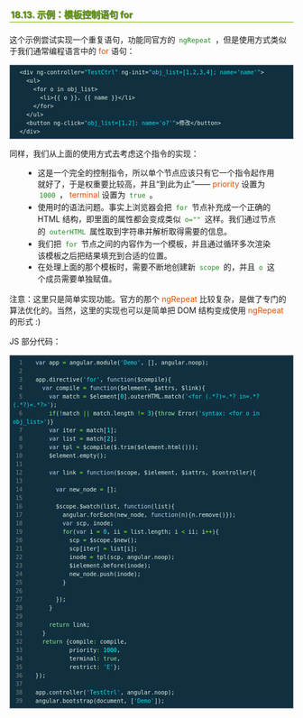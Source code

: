 <h2 style=" border-bottom: 1px solid #69ab01; color: #5e9802; padding: 2px; text-shadow: 1px 1px 1px gray; margin: 20px auto; font-size: medium;">18.13. 示例：模板控制语句 for</h2>

<p style="margin: 15px 0;">
这个示例尝试实现一个重复语句，功能同官方的 <code style="margin: auto 3px; color: #228b22; font-family: monospace; ">ngRepeat</code> ，但是使用方式类似于我们通常编程语言中的 <i style=" color: #d75100; font-style: normal; ">for</i> 语句：
</p>

<div class="highlight" style="background: #103040"><pre style=" white-space: pre-wrap; word-wrap: break-word; border: 1px solid #888; font-size: small; line-height: 1.5em; padding: 5px;; color: #e0eee0; background: #103040;">  <span style="color: #e0eee0">&lt;div</span> <span style="color: #e0eee0">ng-controller=</span><span style="color: #00e5ee">&quot;TestCtrl&quot;</span> <span style="color: #e0eee0">ng-init=</span><span style="color: #00e5ee">&quot;obj_list=[1,2,3,4]; name=&#39;name&#39;&quot;</span><span style="color: #e0eee0">&gt;</span>
    <span style="color: #e0eee0">&lt;ul&gt;</span>
      <span style="color: #e0eee0">&lt;for</span> <span style="color: #e0eee0">o</span> <span style="color: #e0eee0">in</span> <span style="color: #e0eee0">obj_list&gt;</span>
        <span style="color: #e0eee0">&lt;li&gt;</span>{{ o }}, {{ name }}<span style="color: #e0eee0">&lt;/li&gt;</span>
      <span style="color: #e0eee0">&lt;/for&gt;</span>
    <span style="color: #e0eee0">&lt;/ul&gt;</span>
    <span style="color: #e0eee0">&lt;button</span> <span style="color: #e0eee0">ng-click=</span><span style="color: #00e5ee">&quot;obj_list=[1,2]; name=&#39;o?&#39;&quot;</span><span style="color: #e0eee0">&gt;</span>修改<span style="color: #e0eee0">&lt;/button&gt;</span>
  <span style="color: #e0eee0">&lt;/div&gt;</span>
</pre></div>


<p style="margin: 15px 0;">
同样，我们从上面的使用方式去考虑这个指令的实现：
</p>

<ul style="line-height: 1.4em; padding: 0px; padding-left: 20px; margin: auto 30px;">
<li>这是一个完全的控制指令，所以单个节点应该只有它一个指令起作用就好了，于是权重要比较高，并且“到此为止”—— <i style=" color: #d75100; font-style: normal; ">priority</i> 设置为 <code style="margin: auto 3px; color: #228b22; font-family: monospace; ">1000</code> ， <i style=" color: #d75100; font-style: normal; ">terminal</i> 设置为 <code style="margin: auto 3px; color: #228b22; font-family: monospace; ">true</code> 。
</li>
<li>使用时的语法问题。事实上浏览器会把 <code style="margin: auto 3px; color: #228b22; font-family: monospace; ">for</code> 节点补充成一个正确的 HTML 结构，即里面的属性都会变成类似 <code style="margin: auto 3px; color: #228b22; font-family: monospace; ">o=""</code> 这样。我们通过节点的 <code style="margin: auto 3px; color: #228b22; font-family: monospace; ">outerHTML</code> 属性取到字符串并解析取得需要的信息。
</li>
<li>我们把 <code style="margin: auto 3px; color: #228b22; font-family: monospace; ">for</code> 节点之间的内容作为一个模板，并且通过循环多次渲染该模板之后把结果填充到合适的位置。
</li>
<li>在处理上面的那个模板时，需要不断地创建新 <code style="margin: auto 3px; color: #228b22; font-family: monospace; ">scope</code> 的，并且 <code style="margin: auto 3px; color: #228b22; font-family: monospace; ">o</code> 这个成员需要单独赋值。
</li>
</ul>

<p style="margin: 15px 0;">
注意：这里只是简单实现功能。官方的那个 <i style=" color: #d75100; font-style: normal; ">ngRepeat</i> 比较复杂，是做了专门的算法优化的。当然，这里的实现也可以是简单把 DOM 结构变成使用 <i style=" color: #d75100; font-style: normal; ">ngRepeat</i> 的形式 :)
</p>
<p style="margin: 15px 0;">
JS 部分代码：
</p>

<div class="highlight" style="background: #103040"><pre style=" white-space: pre-wrap; word-wrap: break-word; border: 1px solid #888; font-size: small; line-height: 1.5em; padding: 5px;; color: #e0eee0; background: #103040;"><span style="color: gray; padding: 0 5px 0 5px"> 1</span>   <span style="color: #bcd2ee">var</span> <span style="color: #e0eee0">app</span> <span style="color: #7fff00">=</span> <span style="color: #e0eee0">angular</span>.<span style="color: #e0eee0">module</span>(<span style="color: #00e5ee">&#39;Demo&#39;</span>, [], <span style="color: #e0eee0">angular</span>.<span style="color: #e0eee0">noop</span>);
<span style="color: gray; padding: 0 5px 0 5px"> 2</span>   
<span style="color: gray; padding: 0 5px 0 5px"> 3</span>   <span style="color: #e0eee0">app</span>.<span style="color: #e0eee0">directive</span>(<span style="color: #00e5ee">&#39;for&#39;</span>, <span style="color: #bcd2ee">function</span>(<span style="color: #e0eee0">$compile</span>){
<span style="color: gray; padding: 0 5px 0 5px"> 4</span>     <span style="color: #bcd2ee">var</span> <span style="color: #e0eee0">compile</span> <span style="color: #7fff00">=</span> <span style="color: #bcd2ee">function</span>(<span style="color: #e0eee0">$element</span>, <span style="color: #e0eee0">$attrs</span>, <span style="color: #e0eee0">$link</span>){
<span style="color: gray; padding: 0 5px 0 5px"> 5</span>       <span style="color: #bcd2ee">var</span> <span style="color: #e0eee0">match</span> <span style="color: #7fff00">=</span> <span style="color: #e0eee0">$element</span>[<span style="color: #00ffff">0</span>].<span style="color: #e0eee0">outerHTML</span>.<span style="color: #e0eee0">match</span>(<span style="color: #00e5ee">&#39;&lt;for (.*?)=.*? in=.*? (.*?)=.*?&gt;&#39;</span>);
<span style="color: gray; padding: 0 5px 0 5px"> 6</span>       <span style="color: #90ee90">if</span>(<span style="color: #7fff00">!</span><span style="color: #e0eee0">match</span> <span style="color: #7fff00">||</span> <span style="color: #e0eee0">match</span>.<span style="color: #e0eee0">length</span> <span style="color: #7fff00">!=</span> <span style="color: #00ffff">3</span>){<span style="color: #90ee90">throw</span> <span style="color: #e0eee0">Error</span>(<span style="color: #00e5ee">&#39;syntax: &lt;for o in obj_list&gt;&#39;</span>)}
<span style="color: gray; padding: 0 5px 0 5px"> 7</span>       <span style="color: #bcd2ee">var</span> <span style="color: #e0eee0">iter</span> <span style="color: #7fff00">=</span> <span style="color: #e0eee0">match</span>[<span style="color: #00ffff">1</span>];
<span style="color: gray; padding: 0 5px 0 5px"> 8</span>       <span style="color: #bcd2ee">var</span> <span style="color: #e0eee0">list</span> <span style="color: #7fff00">=</span> <span style="color: #e0eee0">match</span>[<span style="color: #00ffff">2</span>];
<span style="color: gray; padding: 0 5px 0 5px"> 9</span>       <span style="color: #bcd2ee">var</span> <span style="color: #e0eee0">tpl</span> <span style="color: #7fff00">=</span> <span style="color: #e0eee0">$compile</span>(<span style="color: #e0eee0">$</span>.<span style="color: #e0eee0">trim</span>(<span style="color: #e0eee0">$element</span>.<span style="color: #e0eee0">html</span>()));
<span style="color: gray; padding: 0 5px 0 5px">10</span>       <span style="color: #e0eee0">$element</span>.<span style="color: #e0eee0">empty</span>();
<span style="color: gray; padding: 0 5px 0 5px">11</span>   
<span style="color: gray; padding: 0 5px 0 5px">12</span>       <span style="color: #bcd2ee">var</span> <span style="color: #e0eee0">link</span> <span style="color: #7fff00">=</span> <span style="color: #bcd2ee">function</span>(<span style="color: #e0eee0">$scope</span>, <span style="color: #e0eee0">$ielement</span>, <span style="color: #e0eee0">$iattrs</span>, <span style="color: #e0eee0">$controller</span>){
<span style="color: gray; padding: 0 5px 0 5px">13</span>   
<span style="color: gray; padding: 0 5px 0 5px">14</span>         <span style="color: #bcd2ee">var</span> <span style="color: #e0eee0">new_node</span> <span style="color: #7fff00">=</span> [];
<span style="color: gray; padding: 0 5px 0 5px">15</span>   
<span style="color: gray; padding: 0 5px 0 5px">16</span>         <span style="color: #e0eee0">$scope</span>.<span style="color: #e0eee0">$watch</span>(<span style="color: #e0eee0">list</span>, <span style="color: #bcd2ee">function</span>(<span style="color: #e0eee0">list</span>){
<span style="color: gray; padding: 0 5px 0 5px">17</span>           <span style="color: #e0eee0">angular</span>.<span style="color: #e0eee0">forEach</span>(<span style="color: #e0eee0">new_node</span>, <span style="color: #bcd2ee">function</span>(<span style="color: #e0eee0">n</span>){<span style="color: #e0eee0">n</span>.<span style="color: #e0eee0">remove</span>()});
<span style="color: gray; padding: 0 5px 0 5px">18</span>           <span style="color: #bcd2ee">var</span> <span style="color: #e0eee0">scp</span>, <span style="color: #e0eee0">inode</span>;
<span style="color: gray; padding: 0 5px 0 5px">19</span>           <span style="color: #90ee90">for</span>(<span style="color: #bcd2ee">var</span> <span style="color: #e0eee0">i</span> <span style="color: #7fff00">=</span> <span style="color: #00ffff">0</span>, <span style="color: #e0eee0">ii</span> <span style="color: #7fff00">=</span> <span style="color: #e0eee0">list</span>.<span style="color: #e0eee0">length</span>; <span style="color: #e0eee0">i</span> <span style="color: #7fff00">&lt;</span> <span style="color: #e0eee0">ii</span>; <span style="color: #e0eee0">i</span><span style="color: #7fff00">++</span>){
<span style="color: gray; padding: 0 5px 0 5px">20</span>             <span style="color: #e0eee0">scp</span> <span style="color: #7fff00">=</span> <span style="color: #e0eee0">$scope</span>.<span style="color: #e0eee0">$new</span>();
<span style="color: gray; padding: 0 5px 0 5px">21</span>             <span style="color: #e0eee0">scp</span>[<span style="color: #e0eee0">iter</span>] <span style="color: #7fff00">=</span> <span style="color: #e0eee0">list</span>[<span style="color: #e0eee0">i</span>];
<span style="color: gray; padding: 0 5px 0 5px">22</span>             <span style="color: #e0eee0">inode</span> <span style="color: #7fff00">=</span> <span style="color: #e0eee0">tpl</span>(<span style="color: #e0eee0">scp</span>, <span style="color: #e0eee0">angular</span>.<span style="color: #e0eee0">noop</span>);
<span style="color: gray; padding: 0 5px 0 5px">23</span>             <span style="color: #e0eee0">$ielement</span>.<span style="color: #e0eee0">before</span>(<span style="color: #e0eee0">inode</span>);
<span style="color: gray; padding: 0 5px 0 5px">24</span>             <span style="color: #e0eee0">new_node</span>.<span style="color: #e0eee0">push</span>(<span style="color: #e0eee0">inode</span>);
<span style="color: gray; padding: 0 5px 0 5px">25</span>           }
<span style="color: gray; padding: 0 5px 0 5px">26</span>   
<span style="color: gray; padding: 0 5px 0 5px">27</span>         });
<span style="color: gray; padding: 0 5px 0 5px">28</span>       }
<span style="color: gray; padding: 0 5px 0 5px">29</span>   
<span style="color: gray; padding: 0 5px 0 5px">30</span>       <span style="color: #90ee90">return</span> <span style="color: #e0eee0">link</span>;
<span style="color: gray; padding: 0 5px 0 5px">31</span>     }
<span style="color: gray; padding: 0 5px 0 5px">32</span>     <span style="color: #90ee90">return</span> {<span style="color: #e0eee0">compile</span><span style="color: #7fff00">:</span> <span style="color: #e0eee0">compile</span>,
<span style="color: gray; padding: 0 5px 0 5px">33</span>             <span style="color: #e0eee0">priority</span><span style="color: #7fff00">:</span> <span style="color: #00ffff">1000</span>,
<span style="color: gray; padding: 0 5px 0 5px">34</span>             <span style="color: #e0eee0">terminal</span><span style="color: #7fff00">:</span> <span style="color: #90ee90">true</span>,
<span style="color: gray; padding: 0 5px 0 5px">35</span>             <span style="color: #e0eee0">restrict</span><span style="color: #7fff00">:</span> <span style="color: #00e5ee">&#39;E&#39;</span>};
<span style="color: gray; padding: 0 5px 0 5px">36</span>   });
<span style="color: gray; padding: 0 5px 0 5px">37</span>   
<span style="color: gray; padding: 0 5px 0 5px">38</span>   <span style="color: #e0eee0">app</span>.<span style="color: #e0eee0">controller</span>(<span style="color: #00e5ee">&#39;TestCtrl&#39;</span>, <span style="color: #e0eee0">angular</span>.<span style="color: #e0eee0">noop</span>);
<span style="color: gray; padding: 0 5px 0 5px">39</span>   <span style="color: #e0eee0">angular</span>.<span style="color: #e0eee0">bootstrap</span>(<span style="color: #e0eee0">document</span>, [<span style="color: #00e5ee">&#39;Demo&#39;</span>]);
</pre></div>